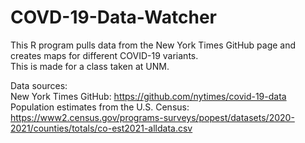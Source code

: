 # COVD-19-Data-Watcher
This R program pulls data from the New York Times GitHub page and creates maps for different COVID-19 variants.<br/>
This is made for a class taken at UNM.

Data sources:<br/>
New York Times GitHub: https://github.com/nytimes/covid-19-data
<br/>
Population estimates from the U.S. Census: https://www2.census.gov/programs-surveys/popest/datasets/2020-2021/counties/totals/co-est2021-alldata.csv
